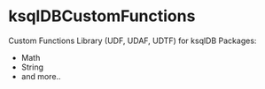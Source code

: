 # ksqlDBCustomFunctions
Custom Functions Library (UDF, UDAF, UDTF) for ksqlDB
Packages:
* Math
* String
* and more..
